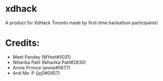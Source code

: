 # xdhack
A product for XdHack Toronto made by first-time hackathon participants!

# Credits:
- Meet Pandey (MYeet#5031)
- Niharika Patil (Niharika Patil#2830)
- Annie Prrince (annie#5677)
- And Me :P (jzj0#0957)
